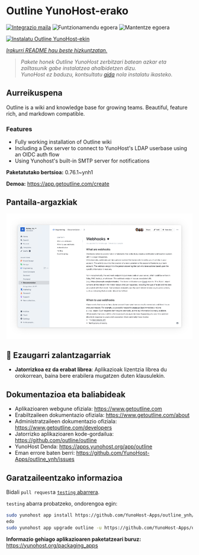 <!--
Ohart ongi: README hau automatikoki sortu da <https://github.com/YunoHost/apps/tree/master/tools/readme_generator>ri esker
EZ editatu eskuz.
-->

# Outline YunoHost-erako

[![Integrazio maila](https://dash.yunohost.org/integration/outline.svg)](https://dash.yunohost.org/appci/app/outline) ![Funtzionamendu egoera](https://ci-apps.yunohost.org/ci/badges/outline.status.svg) ![Mantentze egoera](https://ci-apps.yunohost.org/ci/badges/outline.maintain.svg)

[![Instalatu Outline YunoHost-ekin](https://install-app.yunohost.org/install-with-yunohost.svg)](https://install-app.yunohost.org/?app=outline)

*[Irakurri README hau beste hizkuntzatan.](./ALL_README.md)*

> *Pakete honek Outline YunoHost zerbitzari batean azkar eta zailtasunik gabe instalatzea ahalbidetzen dizu.*  
> *YunoHost ez baduzu, kontsultatu [gida](https://yunohost.org/install) nola instalatu ikasteko.*

## Aurreikuspena

Outline is a wiki and knowledge base for growing teams. Beautiful, feature rich, and markdown compatible.

### Features

- Fully working installation of Outline wiki
- Including a Dex server to connect to YunoHost's LDAP userbase using an OIDC auth flow
- Using Yunohost's built-in SMTP server for notifications


**Paketatutako bertsioa:** 0.76.1~ynh1

**Demoa:** <https://app.getoutline.com/create>

## Pantaila-argazkiak

![Outline(r)en pantaila-argazkia](./doc/screenshots/screenshot.png)

## :red_circle: Ezaugarri zalantzagarriak

- **Jatorrizkoa ez da erabat librea**: Aplikazioak lizentzia librea du orokorrean, baina bere erabilera mugatzen duten klausulekin.

## Dokumentazioa eta baliabideak

- Aplikazioaren webgune ofiziala: <https://www.getoutline.com>
- Erabiltzaileen dokumentazio ofiziala: <https://www.getoutline.com/about>
- Administratzaileen dokumentazio ofiziala: <https://www.getoutline.com/developers>
- Jatorrizko aplikazioaren kode-gordailua: <https://github.com/outline/outline>
- YunoHost Denda: <https://apps.yunohost.org/app/outline>
- Eman errore baten berri: <https://github.com/YunoHost-Apps/outline_ynh/issues>

## Garatzaileentzako informazioa

Bidali `pull request`a [`testing` abarrera](https://github.com/YunoHost-Apps/outline_ynh/tree/testing).

`testing` abarra probatzeko, ondorengoa egin:

```bash
sudo yunohost app install https://github.com/YunoHost-Apps/outline_ynh/tree/testing --debug
edo
sudo yunohost app upgrade outline -u https://github.com/YunoHost-Apps/outline_ynh/tree/testing --debug
```

**Informazio gehiago aplikazioaren paketatzeari buruz:** <https://yunohost.org/packaging_apps>
